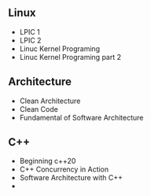 Linux
---
- LPIC 1
- LPIC 2
- Linuc Kernel Programing
- Linuc Kernel Programing part 2

Architecture
---
- Clean Architecture
- Clean Code
- Fundamental of Software Architecture

C++
---
- Beginning c++20
- C++ Concurrency in Action
- Software Architecture with C++
- 


